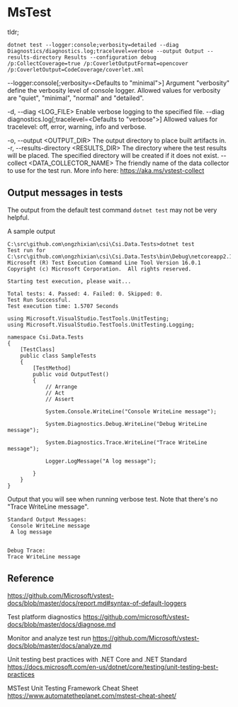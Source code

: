 # MsTest

tldr;

```
dotnet test --logger:console;verbosity=detailed --diag Diagnostics/diagnostics.log;tracelevel=verbose --output Output --results-directory Results --configuration debug /p:CollectCoverage=true /p:CoverletOutputFormat=opencover /p:CoverletOutput=CodeCoverage/coverlet.xml
```

--logger:console[;verbosity=<Defaults to "minimal">]
Argument "verbosity" define the verbosity level of console logger. 
Allowed values for verbosity are "quiet", "minimal", "normal" and "detailed".

-d, --diag <LOG_FILE>                    Enable verbose logging to the specified file.
--diag diagnostics.log[;tracelevel=<Defaults to "verbose">]
Allowed values for tracelevel: off, error, warning, info and verbose.

-o, --output <OUTPUT_DIR>                The output directory to place built artifacts in.
-r, --results-directory <RESULTS_DIR>    The directory where the test results will be placed.
                                        The specified directory will be created if it does not exist.
--collect <DATA_COLLECTOR_NAME>          The friendly name of the data collector to use for the test run.
                                        More info here: https://aka.ms/vstest-collect



## Output messages in tests

The output from the default test command `dotnet test` may not be very helpful.


A sample output

```
C:\src\github.com\ongzhixian\csi\Csi.Data.Tests>dotnet test
Test run for C:\src\github.com\ongzhixian\csi\Csi.Data.Tests\bin\Debug\netcoreapp2.1\Csi.Data.Tests.dll(.NETCoreApp,Version=v2.1)
Microsoft (R) Test Execution Command Line Tool Version 16.0.1
Copyright (c) Microsoft Corporation.  All rights reserved.

Starting test execution, please wait...

Total tests: 4. Passed: 4. Failed: 0. Skipped: 0.
Test Run Successful.
Test execution time: 1.5707 Seconds
```




```
using Microsoft.VisualStudio.TestTools.UnitTesting;
using Microsoft.VisualStudio.TestTools.UnitTesting.Logging;

namespace Csi.Data.Tests
{
    [TestClass]
    public class SampleTests
    {
        [TestMethod]
        public void OutputTest()
        {
            // Arrange
            // Act
            // Assert

            System.Console.WriteLine("Console WriteLine message");

            System.Diagnostics.Debug.WriteLine("Debug WriteLine message");

            System.Diagnostics.Trace.WriteLine("Trace WriteLine message");

            Logger.LogMessage("A log message");

        }
    }
}
```

Output that you will see when running verbose test.
Note that there's no "Trace WriteLine message".

```
Standard Output Messages:
 Console WriteLine message
 A log message


Debug Trace:
Trace WriteLine message
```

## Reference
https://github.com/Microsoft/vstest-docs/blob/master/docs/report.md#syntax-of-default-loggers

Test platform diagnostics
https://github.com/microsoft/vstest-docs/blob/master/docs/diagnose.md

Monitor and analyze test run
https://github.com/Microsoft/vstest-docs/blob/master/docs/analyze.md

Unit testing best practices with .NET Core and .NET Standard
https://docs.microsoft.com/en-us/dotnet/core/testing/unit-testing-best-practices

MSTest Unit Testing Framework Cheat Sheet
https://www.automatetheplanet.com/mstest-cheat-sheet/
